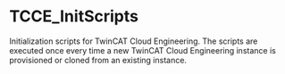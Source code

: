 # TCCE_InitScripts
Initialization scripts for TwinCAT Cloud Engineering. The scripts are executed once every time a new TwinCAT Cloud Engineering instance is provisioned or cloned from an existing instance.
